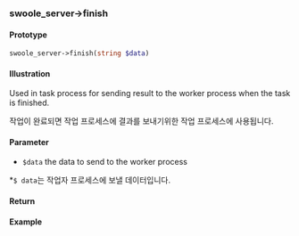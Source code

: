 ### swoole_server->finish

#### Prototype

```php
swoole_server->finish(string $data)
```

#### Illustration

Used in task process for sending result to the worker process when the task is finished.

작업이 완료되면 작업 프로세스에 결과를 보내기위한 작업 프로세스에 사용됩니다.

#### Parameter

* `$data`	the data to send to the worker process

*`$ data`는 작업자 프로세스에 보낼 데이터입니다.

#### Return


#### Example
